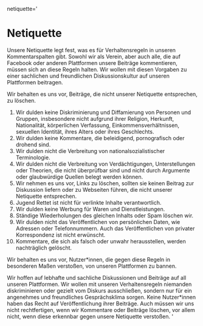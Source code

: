netiquette='
# Netiquette

Unsere Netiquette legt fest, was es für Verhaltensregeln in unseren Kommentarspalten gibt.
Sowohl wir als Verein, aber auch alle, die auf Facebook oder anderen Plattformen unsere Beiträge
kommentieren, müssen sich an diese Regeln halten. Wir wollen mit diesen Vorgaben zu einer
sachlichen und freundlichen Diskussionskultur auf unseren Plattformen beitragen.

Wir behalten es uns vor, Beiträge, die nicht unserer Netiquette entsprechen, zu löschen.

1. Wir dulden keine Diskriminierung und Diffamierung von Personen und Gruppen, insbesondere nicht aufgrund ihrer Religion, Herkunft, Nationalität, körperlichen Verfassung, Einkommensverhältnissen, sexuellen Identität, ihres Alters oder ihres Geschlechts.
2. Wir dulden keine Kommentare, die beleidigend, pornografisch oder drohend sind.
3. Wir dulden nicht die Verbreitung von nationalsozialistischer Terminologie.
4. Wir dulden nicht die Verbreitung von Verdächtigungen, Unterstellungen oder Theorien, die nicht überprüfbar sind und nicht durch Argumente oder glaubwürdige Quellen belegt werden können.
5. Wir nehmen es uns vor, Links zu löschen, sollten sie keinen Beitrag zur Diskussion liefern oder zu Webseiten führen, die nicht unserer Netiquette entsprechen.
6. Jugend Rettet ist nicht für verlinkte Inhalte verantwortlich.
7. Wir dulden keine Werbung für Waren und Dienstleistungen.
8. Ständige Wiederholungen des gleichen Inhalts oder Spam löschen wir.
9. Wir dulden nicht das Veröffentlichen von persönlichen Daten, wie Adressen oder Telefonnummern. Auch das Veröffentlichen von privater Korrespondenz ist nicht erwünscht.
10. Kommentare, die sich als falsch oder unwahr herausstellen, werden nachträglich gelöscht.

Wir behalten es uns vor, Nutzer*innen, die gegen diese Regeln in besonderen Maßen verstoßen,
von unseren Plattformen zu bannen.

Wir hoffen auf lebhafte und sachliche Diskussionen und Beiträge auf all unseren Plattformen. Wir
wollen mit unseren Verhaltensregeln niemanden diskriminieren oder gezielt vom Diskurs
ausschließen, sondern nur für ein angenehmes und freundliches Gesprächsklima sorgen.
Keine Nutzer*innen haben das Recht auf Veröffentlichung ihrer Beiträge. Auch müssen wir uns
nicht rechtfertigen, wenn wir Kommentare oder Beiträge löschen, vor allem nicht, wenn diese
erkennbar gegen unsere Netiquette verstoßen. 
'

